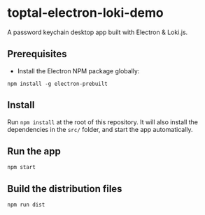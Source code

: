 # toptal-electron-loki-demo

A password keychain desktop app built with Electron & Loki.js.

## Prerequisites

 - Install the Electron NPM package globally:

```shell
npm install -g electron-prebuilt
```

## Install

Run `npm install` at the root of this repository. It will also install the dependencies in the `src/` folder, and start the app automatically.

## Run the app

```shell
npm start
```

## Build the distribution files

```shell
npm run dist
```
